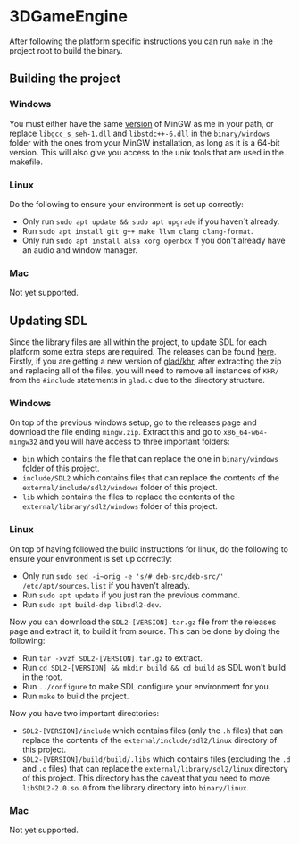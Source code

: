 # 3DGameEngine
After following the platform specific instructions you can run `make` in the project root to build the binary.

## Building the project

### Windows
You must either have the same [version](https://github.com/brechtsanders/winlibs_mingw/releases/download/13.2.0posix-17.0.6-11.0.1-ucrt-r5/winlibs-x86_64-posix-seh-gcc-13.2.0-llvm-17.0.6-mingw-w64ucrt-11.0.1-r5.zip)
of MinGW as me in your path, or replace `libgcc_s_seh-1.dll` and `libstdc++-6.dll` in the `binary/windows` folder with the ones from your MinGW installation, as long as it is a 64-bit version. This will also
give you access to the unix tools that are used in the makefile.

### Linux
Do the following to ensure your environment is set up correctly:

- Only run `sudo apt update && sudo apt upgrade` if you haven`t already.
- Run `sudo apt install git g++ make llvm clang clang-format`.
- Only run `sudo apt install alsa xorg openbox` if you don't already have an audio and window manager.

### Mac
Not yet supported.

## Updating SDL
Since the library files are all within the project, to update SDL for each platform some extra steps are required. The releases can be found [here](https://github.com/libsdl-org/SDL/releases).
Firstly, if you are getting a new version of [glad/khr](https://glad.dav1d.de/), after extracting the zip and replacing all of the files, you will need to remove all instances of `KHR/` from the `#include` statements in `glad.c` due to the directory structure.

### Windows
On top of the previous windows setup, go to the releases page and download the file ending `mingw.zip`. Extract this and go to `x86_64-w64-mingw32` and you will have access to three important folders:
- `bin` which contains the file that can replace the one in `binary/windows` folder of this project.
- `include/SDL2` which contains files that can replace the contents of the `external/include/sdl2/windows` folder of this project.
- `lib` which contains the files to replace the contents of the `external/library/sdl2/windows` folder of this project.

### Linux
On top of having followed the build instructions for linux, do the following to ensure your environment is set up correctly:
- Only run `sudo sed -i~orig -e 's/# deb-src/deb-src/' /etc/apt/sources.list` if you haven't already.
- Run `sudo apt update` if you just ran the previous command.
- Run `sudo apt build-dep libsdl2-dev`.

Now you can download the `SDL2-[VERSION].tar.gz` file from the releases page and extract it, to build it from source. This can be done by doing the following:
- Run `tar -xvzf SDL2-[VERSION].tar.gz` to extract.
- Run `cd SDL2-[VERSION] && mkdir build && cd build` as SDL won't build in the root.
- Run `../configure` to make SDL configure your environment for you.
- Run `make` to build the project.

Now you have two important directories:
- `SDL2-[VERSION]/include` which contains files (only the `.h` files) that can replace the contents of the `external/include/sdl2/linux` directory of this project.
- `SDL2-[VERSION]/build/build/.libs` which contains files (excluding the `.d` and `.o` files) that can replace the `external/library/sdl2/linux` directory of this project.
  This directory has the caveat that you need to move `libSDL2-2.0.so.0` from the library directory into `binary/linux`.

### Mac
Not yet supported.
